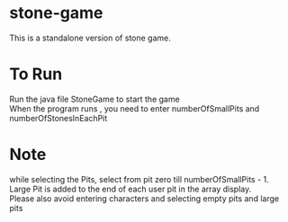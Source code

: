 # stone-game

This is a standalone version of stone game.

# To Run

Run the java file StoneGame to start the game <br />
When the program runs , you need to enter numberOfSmallPits and numberOfStonesInEachPit

# Note

while selecting the Pits, select from pit zero till numberOfSmallPits - 1.<br />
Large Pit is added to the end of each user pit in the array display. <br />
Please also avoid entering characters and selecting empty pits and large pits
